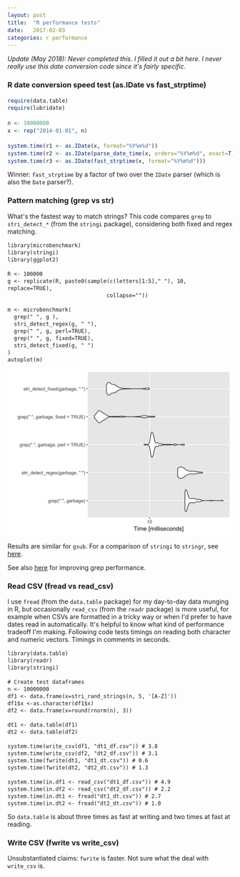```yaml
---
layout: post
title:  "R performance tests"
date:   2017-02-03
categories: r performance
---
```


_Update (May 2018): Never completed this. I filled it out a bit here. I never really use this date conversion code since it's fairly specific._

### R date conversion speed test (as.IDate vs fast_strptime)

```r
require(data.table)
require(lubridate)

n <- 10000000
x <- rep("2014-01-01", n)

system.time(r1 <- as.IDate(x, format="%Y%m%d"))
system.time(r2 <- as.IDate(parse_date_time(x, orders="%Y%m%d", exact=T)))
system.time(r3 <- as.IDate(fast_strptime(x, format="%Y%m%d")))
```

Winner: `fast_strptime` by a factor of two over the `IDate` parser (which is also the `Date` parser?).

### Pattern matching (grep vs str)
What's the fastest way to match strings? This code compares `grep` to `stri_detect_*` (from the `stringi` package), considering both fixed and regex matching.
```
library(microbenchmark)
library(stringi)
library(ggplot2)

R <- 100000
g <- replicate(R, paste0(sample(c(letters[1:5]," "), 10, replace=TRUE),
                               collapse=""))

m <- microbenchmark(
  grep(" ", g ),
  stri_detect_regex(g, " "),
  grep(" ", g, perl=TRUE),
  grep(" ", g, fixed=TRUE),
  stri_detect_fixed(g, " ")
)
autoplot(m)
```

![png](/assets/img/pattern_matching_benchmark.png)

Results are similar for `gsub`. For a comparison of `stringi` to `stringr`, see [here](https://rud.is/b/2017/02/06/strung-out-on-string-ops-a-brief-comparison-of-stringi-and-stringr/).

See also [here](https://stackoverflow.com/questions/19458724/how-do-i-speed-up-text-searches-in-r) for improving grep performance.

### Read CSV (fread vs read_csv)
I use `fread` (from the `data.table` package) for my day-to-day data munging in R, but occasionally `read_csv` (from the `readr` package) is more useful, for example when CSVs are formatted in a tricky way or when I'd prefer to have dates read in automatically. It's helpful to know what kind of performance tradeoff I'm making. Following code tests timings on reading both character and numeric vectors. Timings in comments in seconds.

```
library(data.table)
library(readr)
library(stringi)

# Create test dataframes
n <- 10000000
df1 <- data.frame(x=stri_rand_strings(n, 5, '[A-Z]'))
df1$x <-as.character(df1$x)
df2 <- data.frame(x=round(rnorm(n), 3))

dt1 <- data.table(df1)
dt2 <- data.table(df2)

system.time(write_csv(df1, "dt1_df.csv")) # 3.8
system.time(write_csv(df2, "dt2_df.csv")) # 3.1
system.time(fwrite(dt1, "dt1_dt.csv")) # 0.6
system.time(fwrite(dt2, "dt2_dt.csv")) # 1.3

system.time(in.df1 <- read_csv("dt1_df.csv")) # 4.9
system.time(in.df2 <- read_csv("dt2_df.csv")) # 2.2
system.time(in.dt1 <- fread("dt1_dt.csv")) # 2.7
system.time(in.dt2 <- fread("dt2_dt.csv")) # 1.0
```
So `data.table` is about three times as fast at writing and two times at fast at reading.

### Write CSV (fwrite vs write_csv)
Unsubstantiated claims: `fwrite` is faster. Not sure what the deal with `write_csv` is.
